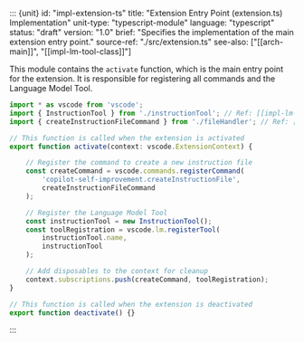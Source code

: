 ::: {unit}
id: "impl-extension-ts"
title: "Extension Entry Point (extension.ts) Implementation"
unit-type: "typescript-module"
language: "typescript"
status: "draft"
version: "1.0"
brief: "Specifies the implementation of the main extension entry point."
source-ref: "./src/extension.ts"
see-also: ["[[arch-main]]", "[[impl-lm-tool-class]]"]

This module contains the `activate` function, which is the main entry point for the extension. It is responsible for registering all commands and the Language Model Tool.

```typescript
import * as vscode from 'vscode';
import { InstructionTool } from './instructionTool'; // Ref: [[impl-lm-tool-class]]
import { createInstructionFileCommand } from './fileHandler'; // Ref: [[impl-file-handler]]

// This function is called when the extension is activated
export function activate(context: vscode.ExtensionContext) {

    // Register the command to create a new instruction file
    const createCommand = vscode.commands.registerCommand(
        'copilot-self-improvement.createInstructionFile',
        createInstructionFileCommand
    );

    // Register the Language Model Tool
    const instructionTool = new InstructionTool();
    const toolRegistration = vscode.lm.registerTool(
        instructionTool.name,
        instructionTool
    );

    // Add disposables to the context for cleanup
    context.subscriptions.push(createCommand, toolRegistration);
}

// This function is called when the extension is deactivated
export function deactivate() {}
```
:::